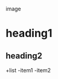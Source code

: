 <!-- https://gist.github.com/HMAN1911/cd9cdbad5f674083f62a71abc4e6bca8

Show Your Meme

Make a folder called show_your_meme and create a markdown file inside it called my_favourite_meme.md.
Use markdown to make an information page about your favourite meme. Make sure you have an image, two types of headings and a list of some sort.
Feel free to structure it and add content as you see fit. -->

image

heading1
========
heading2
--------
+list
-item1
-item2
